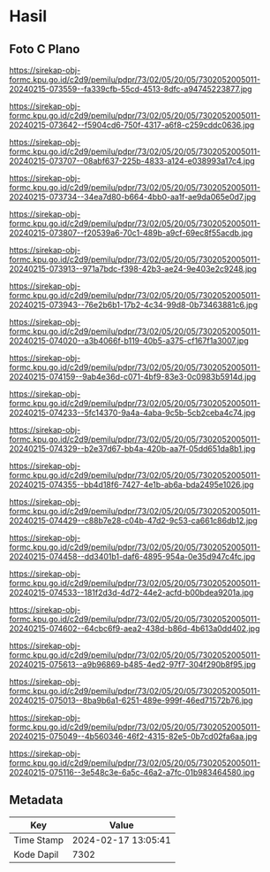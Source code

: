 # Hasil

## Foto C Plano

https://sirekap-obj-formc.kpu.go.id/c2d9/pemilu/pdpr/73/02/05/20/05/7302052005011-20240215-073559--fa339cfb-55cd-4513-8dfc-a94745223877.jpg

https://sirekap-obj-formc.kpu.go.id/c2d9/pemilu/pdpr/73/02/05/20/05/7302052005011-20240215-073642--f5904cd6-750f-4317-a6f8-c259cddc0636.jpg

https://sirekap-obj-formc.kpu.go.id/c2d9/pemilu/pdpr/73/02/05/20/05/7302052005011-20240215-073707--08abf637-225b-4833-a124-e038993a17c4.jpg

https://sirekap-obj-formc.kpu.go.id/c2d9/pemilu/pdpr/73/02/05/20/05/7302052005011-20240215-073734--34ea7d80-b664-4bb0-aa1f-ae9da065e0d7.jpg

https://sirekap-obj-formc.kpu.go.id/c2d9/pemilu/pdpr/73/02/05/20/05/7302052005011-20240215-073807--f20539a6-70c1-489b-a9cf-69ec8f55acdb.jpg

https://sirekap-obj-formc.kpu.go.id/c2d9/pemilu/pdpr/73/02/05/20/05/7302052005011-20240215-073913--971a7bdc-f398-42b3-ae24-9e403e2c9248.jpg

https://sirekap-obj-formc.kpu.go.id/c2d9/pemilu/pdpr/73/02/05/20/05/7302052005011-20240215-073943--76e2b6b1-17b2-4c34-99d8-0b73463881c6.jpg

https://sirekap-obj-formc.kpu.go.id/c2d9/pemilu/pdpr/73/02/05/20/05/7302052005011-20240215-074020--a3b4066f-b119-40b5-a375-cf167f1a3007.jpg

https://sirekap-obj-formc.kpu.go.id/c2d9/pemilu/pdpr/73/02/05/20/05/7302052005011-20240215-074159--9ab4e36d-c071-4bf9-83e3-0c0983b5914d.jpg

https://sirekap-obj-formc.kpu.go.id/c2d9/pemilu/pdpr/73/02/05/20/05/7302052005011-20240215-074233--5fc14370-9a4a-4aba-9c5b-5cb2ceba4c74.jpg

https://sirekap-obj-formc.kpu.go.id/c2d9/pemilu/pdpr/73/02/05/20/05/7302052005011-20240215-074329--b2e37d67-bb4a-420b-aa7f-05dd651da8b1.jpg

https://sirekap-obj-formc.kpu.go.id/c2d9/pemilu/pdpr/73/02/05/20/05/7302052005011-20240215-074355--bb4d18f6-7427-4e1b-ab6a-bda2495e1026.jpg

https://sirekap-obj-formc.kpu.go.id/c2d9/pemilu/pdpr/73/02/05/20/05/7302052005011-20240215-074429--c88b7e28-c04b-47d2-9c53-ca661c86db12.jpg

https://sirekap-obj-formc.kpu.go.id/c2d9/pemilu/pdpr/73/02/05/20/05/7302052005011-20240215-074458--dd3401b1-daf6-4895-954a-0e35d947c4fc.jpg

https://sirekap-obj-formc.kpu.go.id/c2d9/pemilu/pdpr/73/02/05/20/05/7302052005011-20240215-074533--181f2d3d-4d72-44e2-acfd-b00bdea9201a.jpg

https://sirekap-obj-formc.kpu.go.id/c2d9/pemilu/pdpr/73/02/05/20/05/7302052005011-20240215-074602--64cbc6f9-aea2-438d-b86d-4b613a0dd402.jpg

https://sirekap-obj-formc.kpu.go.id/c2d9/pemilu/pdpr/73/02/05/20/05/7302052005011-20240215-075613--a9b96869-b485-4ed2-97f7-304f290b8f95.jpg

https://sirekap-obj-formc.kpu.go.id/c2d9/pemilu/pdpr/73/02/05/20/05/7302052005011-20240215-075013--8ba9b6a1-6251-489e-999f-46ed71572b76.jpg

https://sirekap-obj-formc.kpu.go.id/c2d9/pemilu/pdpr/73/02/05/20/05/7302052005011-20240215-075049--4b560346-46f2-4315-82e5-0b7cd02fa6aa.jpg

https://sirekap-obj-formc.kpu.go.id/c2d9/pemilu/pdpr/73/02/05/20/05/7302052005011-20240215-075116--3e548c3e-6a5c-46a2-a7fc-01b983464580.jpg


## Metadata

| Key        | Value               |
| ---------- | ------------------- |
| Time Stamp | 2024-02-17 13:05:41 |
| Kode Dapil | 7302                |



